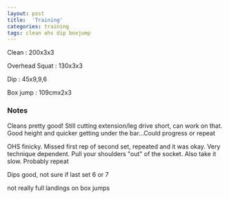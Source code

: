 ```yaml
---
layout: post
title:  'Training'
categories: training
tags: clean ohs dip boxjump
---
```


Clean : 200x3x3

Overhead Squat  : 130x3x3

Dip  :  45x9,9,6

Box jump : 109cmx2x3

### Notes

Cleans pretty good! Still cutting extension/leg drive short, can work on that. Good height and quicker getting under the bar...Could progress or repeat

OHS finicky. Missed first rep of second set, repeated and it was okay. Very technique dependent. Pull your shoulders "out" of the socket. Also take it slow. Probably repeat

Dips good, not sure if last set 6 or 7

not really full landings on box jumps
